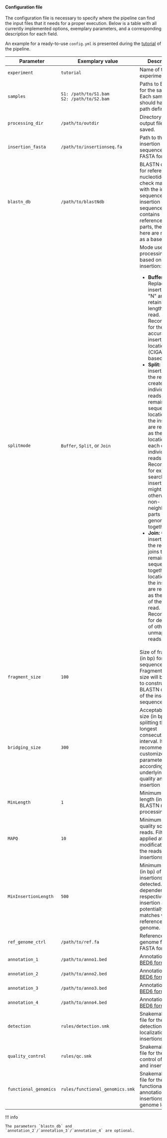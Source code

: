 
#### Configuration file

The configuration file is necessary to specify where the pipeline can find the input files that it needs for a proper execution. Below is a table with all currently implemented options, exemplary parameters, and a corresponding description for each field.  

An example for a ready-to-use `config.yml` is presented during the [tutorial](tutorial.md/#before-running-the-pipeline) of the pipeline. 

| **Parameter**            | **Exemplary value**                                                                                      | **Description**                                                                                              |
|---------------------------|------------------------------------------------------------------------------------------------|----------------------------------------------------------------------------------------------------------|
| `experiment`             | `tutorial`                                                                                  | Name of the experiment.                                                                                 |
| `samples`                | `S1: /path/to/S1.bam` <br> `S2: /path/to/S2.bam` | Paths to BAM files for the samples. Each sample should have its file path defined.                      |
| `processing_dir`         | `/path/to/outdir`                                                                           | Directory where output files will be saved.                                                             |
| `insertion_fasta`           | `/path/to/insertionseq.fa`                                                      | Path to the insertion sequence file in FASTA format.                                                       |
| `blastn_db`              | `/path/to/blastNdb`                                                             | BLASTN database for reference nucleotides to check matches with the insertion sequence. If the insertion sequence contains reference genome parts, the matches here are needed as a baseline.                          |
| `splitmode`              | `Buffer`, `Split`, or `Join`                                                                                      | Mode used for processing reads based on the insertion: <ul><li><strong>Buffer:</strong> Replaces the insertion with "N" and retains the full length of each read. Recommended for the most accurate insertion location (CIGAR-based).</li><li><strong>Split:</strong> Cuts the insertion from the read and creates individual reads from the remaining sequence. The locations of the insertions are reported as the locations of each of the individual reads. Recommended for exploratory search for insertions that might fuse otherwise non-neighboring parts of the genome together.</li><li><strong>Join:</strong> Cuts the insertion from the read and joins the remaining sequence together. The locations of the insertions are reported as the location of the joined read. Recommended for debugging of otherwise unmappable reads.</li></ul> |
| `fragment_size`          | `100`                                                                                         | Size of fragments (in bp) for splitting sequences. Fragments of this size will be used to construct the BLASTN database of the insertion sequence.                                                              |
| `bridging_size`          | `300`                                                                                         | Acceptable gap size (in bp) before splitting the longest consecutive interval. It is recommended to customize this parameter according to the underlying read quality and insertion length.                                                               |
| `MinLength`              | `1`                                                                                           | Minimum read length (in bp) for BLASTN matches processing.                                                      |
| `MAPQ`                   | `10`                                                                                          | Minimum mapping quality score for reads. Filtering is applied after the modification of the reads with insertions.                                               |
| `MinInsertionLength`     | `500`                                                                                         | Minimum length (in bp) of insertions to be detected. This is dependent on the respective insertion and potentially its matches with the reference genome.                                                            |
| `ref_genome_ctrl`        | `/path/to/ref.fa`                                                     | Reference genome file in FASTA format.                                                      |
| `annotation_1`             | `/path/to/anno1.bed`                 | Annotation file in [BED6 format](https://samtools.github.io/hts-specs/BEDv1.pdf).
| `annotation_2`             | `/path/to/anno2.bed`                 | Annotation file in [BED6 format](https://samtools.github.io/hts-specs/BEDv1.pdf).
| `annotation_3`             | `/path/to/anno3.bed`                 | Annotation file in [BED6 format](https://samtools.github.io/hts-specs/BEDv1.pdf).
| `annotation_4`             | `/path/to/anno4.bed`                 | Annotation file in [BED6 format](https://samtools.github.io/hts-specs/BEDv1.pdf).                                                                                                                                                                                               |
| `detection`              | `rules/detection.smk`                                                                         | Snakemake rule file for the detection and localization of insertions.                                                                      |
| `quality_control`        | `rules/qc.smk`                                                                                | Snakemake rule file for the quality control of reads and insertions.                                                                |
| `functional_genomics`    | `rules/functional_genomics.smk`                                                               | Snakemake rule file for the functional annotation of insertions on the genome level.                                                            |


!!! info

    The parameters `blastn_db` and `annotation_2`/`annotation_3`/`annotation_4` are optional. 



